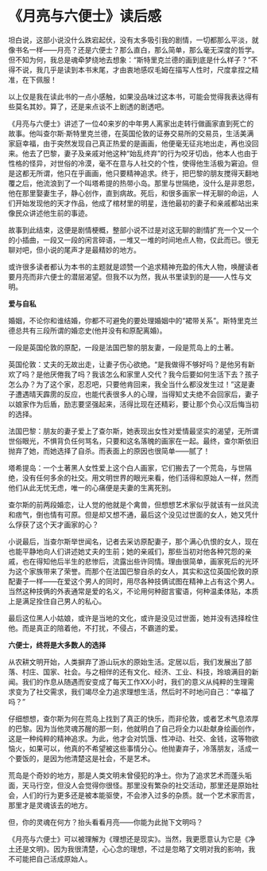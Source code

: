 # 《月亮与六便士》读后感

坦白说，这部小说没什么跌宕起伏，没有太多吸引我的剧情，一切都那么平淡，就像书名一样——月亮？还是六便士？那么直白，那么简单，那么毫无深度的哲学。但不知为何，我总是魂牵梦绕地去想象：“斯特里克兰德的画到底是什么样子？”不得不说，我几乎是读到本书末尾，才由衷地感叹毛姆在描写人性时，尺度拿捏之精准，在下佩服！

以上仅是我在读此书的一点小感触，如果没品味过这本书，可能会觉得我表达得有些莫名其妙。算了，还是来点谈不上剧透的剧透吧。

《月亮与六便士》讲述了一位40来岁的中年男人离家出走转行做画家直到死亡的故事。他叫查尔斯·斯特里克兰德，在英国伦敦的证券交易所的交易员，生活美满家庭幸福，由于突然发现自己真正热爱的是画画，他便毫无征兆地出走，再也没回来。他去了巴黎，妻子及亲戚对他这种“始乱终弃”的行为咬牙切齿，他本人也由于性格的怪异，对世俗的冷漠，毫不在意与人社交的个性，使得他生活极为窘迫。但是这都无所谓，他只在乎画画，他只要精神追求。终于，把巴黎的朋友搅得天翻地覆之后，他流浪到了一个叫塔希提的热带小岛。那里与世隔绝，没什么是非恩怨，他在那里娶妻生子，静心创作，直到病故。死后，和很多画家一样无聊的命运，人们开始发现他的天才作品，他成了棺材里的明星，连他最初的妻子和亲戚都站出来像民众讲述他生前的事迹。

故事到此结束，这便是剧情梗概，整部小说不过是对这无聊的剧情扩充一个又一个的小插曲，一段又一段的闲言碎语，一堆又一堆的时间地点人物，仅此而已。很无聊对吧，但小说的尾声才是最精妙的地方。

或许很多读者都认为本书的主题就是颂赞一个追求精神充盈的伟大人物，唤醒读者要月亮而非六便士的潜层渴望。但我不以为然，我从书里读到的是——人性与文明。

**爱与自私**

婚姻，不论你和谁结婚，你都不可避免的要处理婚姻中的“裙带关系”。斯特里克兰德总共有三段所谓的婚恋史(他并没有和原配离婚)。

一段是英国伦敦的原配，一段是法国巴黎的朋友妻，一段是荒岛上的土著。

英国伦敦：丈夫的无故出走，让妻子伤心欲绝。“是我做得不够好吗？是他另有新欢了吗？是他厌倦我了吗？我该怎么和家里人交代？我今后要如何生活下去？孩子怎么办？为了这个家，忍忍吧，只要他肯回来，我全当什么都没发生过！”这是妻子遭遇晴天霹雳的反应，也能代表很多人的心理，当得知丈夫绝不会回家后，妻子以娘家作为后盾，励志要坚强起来，活得比现在还精彩，要让那个负心汉后悔当初的选择。

法国巴黎：朋友的妻子爱上了查尔斯，她表现出女性对爱情最坚实的渴望，无所谓世俗眼光，不惧背负任何骂名，只要和这名落魄的画家在一起。最终，查尔斯依旧抛弃了她，而她选择了自杀。而表面上的原因也很简单——腻了！

塔希提岛：一个土著黑人女性爱上这个白人画家，它们搬去了一个荒岛，与世隔绝，没有任何多余的社交。用文明世界的眼光来看，他们活得和原始人一样，然而他们从此无忧无虑，唯一的心痛便是夫妻的生离死别。

查尔斯的前两段婚恋，让人觉的他就是个禽兽，但想想艺术家似乎就该有一丝风流和痞气，倒也情有可原。但是却又想不通，最后这个没见过世面的女人，她又凭什么俘获了这个天才画家的心？

小说最后，当查尔斯举世闻名，记者去采访原配妻子，那个满心仇恨的女人，现在也能平静地向人们讲述她丈夫的生前；她的亲戚们，那些当初对他各种咒怨的亲戚，也在得知他后半生的悲惨后，流露出些许同情。理由很简单，画家死后的光环为这个家族带来了荣誉。而那个在法国巴黎自杀的女人，其实和这位英国伦敦的原配妻子一样——在爱这个男人的同时，用尽各种技俩试图在精神上占有这个男人。当然这种技俩的外表通常是爱的名义，不论用何种甜言蜜语，何种温柔体贴，本质上是满足拴住自己男人的私心。

最后这位黑人小姑娘，或许是当地的文化，或许是没见过世面，她并没有选择栓住他。而是真正的陪着他，不打扰，不侵占，不霸道的爱。

**六便士，终将是大多数人的选择**

从农耕文明开始，人类摒弃了游山玩水的原始生活。定居以后，我们发展出了部落、村庄、国家、社会。与之相伴的还有文化、经济、工业、科技，玲琅满目的新闻。我们的作息从随遇而安变成了每天工作XX小时，我们的意义从纯粹的生理需求变为了社交需求，我们竭尽全力追求理想生活，然后时不时地问自己：“幸福了吗？”

仔细想想，查尔斯为何在荒岛上找到了真正的快乐，而非伦敦，或者艺术气息浓厚的巴黎。因为当他灵魂苏醒的那一刻，他就明白了自己将全力以赴献身绘画创作，这是一种纯粹的精神追求。为此，他才会对饥饿、性冲动、社交、金钱，这等物欲恼火，如果可以，他真的不希望被这些事情分心。他抛妻弃子，冷落朋友，活成一个要饭的，是因为他清楚这是社会，不是艺术。

荒岛是个奇妙的地方，那是人类文明未曾侵犯的净土。你为了追求艺术而蓬头垢面，天马行空，但没人会觉得你很怪。那里没有繁杂的社交活动，那里还是原始社会，人们的行为更多还是被本能驱使，不会渗入过多的杂质。就一个艺术家而言，那里才是灵魂该去的地方。

但，你的灵魂在何方？抬头看看月亮——你能为此抛下文明吗？

《月亮与六便士》可以被理解为《理想还是现实》。当然，我更愿意认为它是《净土还是文明》。因为我很清楚，心心念的理想，不过是忽略了文明对我的影响，我不可能把自己活成原始人。